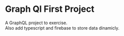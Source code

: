 # Graph Ql First Project
A GraphQL project to exercise. <br>
Also add typescript and firebase to store data dinamicly.
